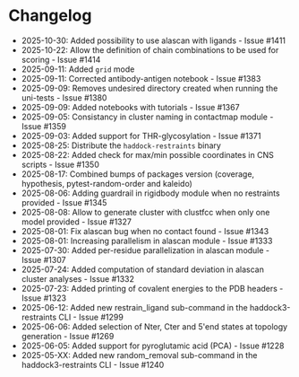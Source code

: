 # Changelog

- 2025-10-30: Added possibility to use alascan with ligands - Issue #1411
- 2025-10-22: Allow the definition of chain combinations to be used for scoring - Issue #1414
- 2025-09-11: Added `grid` mode
- 2025-09-11: Corrected antibody-antigen notebook - Issue #1383
- 2025-09-09: Removes undesired directory created when running the uni-tests - Issue #1380
- 2025-09-09: Added notebooks with tutorials - Issue #1367
- 2025-09-05: Consistancy in cluster naming in contactmap module - Issue #1359
- 2025-09-03: Added support for THR-glycosylation - Issue #1371
- 2025-08-25: Distribute the `haddock-restraints` binary
- 2025-08-22: Added check for max/min possible coordinates in CNS scripts - Issue #1350
- 2025-08-17: Combined bumps of packages version (coverage, hypothesis, pytest-random-order and kaleido)
- 2025-08-06: Adding guardrail in rigidbody module when no restraints provided - Issue #1345
- 2025-08-08: Allow to generate cluster with clustfcc when only one model provided - Issue #1327
- 2025-08-01: Fix alascan bug when no contact found - Issue #1343
- 2025-08-01: Increasing parallelism in alascan module - Issue #1333
- 2025-07-30: Added per-residue parallelization in alascan module - Issue #1307
- 2025-07-24: Added computation of standard deviation in alascan cluster analyses - Issue #1332
- 2025-07-23: Added printing of covalent energies to the PDB headers - Issue #1323
- 2025-06-12: Added new restrain_ligand sub-command in the haddock3-restraints CLI - Issue #1299
- 2025-06-06: Added selection of Nter, Cter and 5'end states at topology generation - Issue #1269
- 2025-06-05: Added support for pyroglutamic acid (PCA) - Issue #1228
- 2025-05-XX: Added new random_removal sub-command in the haddock3-restraints CLI - Issue #1240
